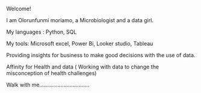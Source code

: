 Welcome!

I am Olorunfunmi moriamo, a Microbiologist and a data girl.

My languages : Python, SQL

My tools: Microsoft excel, Power Bi, Looker  studio, Tableau

Providing insights for business to make good decisions with the use of data.

Affinity for Health and data ( Working with data to change the misconception of health challenges)

Walk with me.................................
<!---
OLORUNFUNMI-M/OLORUNFUNMI-M is a ✨ special ✨ repository because its `README.md` (this file) appears on your GitHub profile.
You can click the Preview link to take a look at your changes.
--->
